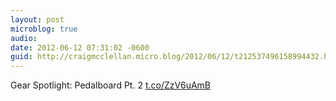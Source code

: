 ```yaml
---
layout: post
microblog: true
audio: 
date: 2012-06-12 07:31:02 -0600
guid: http://craigmcclellan.micro.blog/2012/06/12/t212537496158994432.html
---
```

Gear Spotlight: Pedalboard Pt. 2 [t.co/ZzV6uAmB](http://t.co/ZzV6uAmB)
